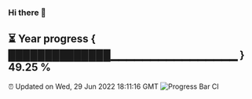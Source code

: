 ### Hi there 👋
⏳ Year progress { ██████████████▁▁▁▁▁▁▁▁▁▁▁▁▁▁▁▁ } 49.25 %
---
⏰ Updated on Wed, 29 Jun 2022 18:11:16 GMT
![Progress Bar CI](https://github.com/Moyi321/Moyi321/workflows/Progress%20Bar%20CI/badge.svg)
